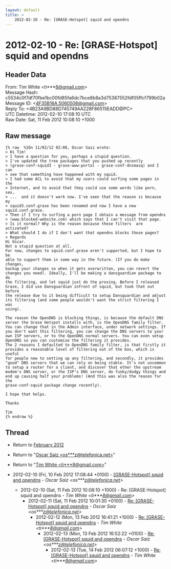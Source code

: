 ```yaml
---
layout: default
title: >
    2012-02-10 - Re: [GRASE-Hotspot] squid and opendns
---
```


# 2012-02-10 - Re: [GRASE-Hotspot] squid and opendns

## Header Data

From: Tim White \<ti***8@gmail.com\><br>
Message Hash: c5534c0f7df70fbe1bc00fd85fa6dc7bce8b8a3d75387552fdf05ffcf799b02a<br>
Message ID: \<4F35B16A.5060508@gmail.com\><br>
Reply To: \<4B23A9BD88D745749AA228F86515EADD@PC\><br>
UTC Datetime: 2012-02-10 17:08:10 UTC<br>
Raw Date: Sat, 11 Feb 2012 10:08:10 +1000<br>

## Raw message

```
{% raw  %}On 11/02/12 02:08, Oscar Saiz wrote:
> Hi Tim!
> I have a question for you, perhaps a stupid question.
> I've updated the tree packages that you pushed up recently 
> (grase-conf-squid3 - grase-www-portal - grase-conf-dnsmasq) and I can 
> see that something have happened with my squid.
> I had some ACL to avoid that my users could surfing some pages in the 
> Internet, and to avoid that they could use some words like porn, sex, 
> ...  and it doesn't work now. I've seen that the reason is because my 
> squid3.conf.grase has been renamed and now I have a new squid.conf.grase.
> Then if I try to surfing a porn page I obtain a message from opendns 
> (www.blocked-website.com) which says that I can't visit that page.
> Is it normal? Why is the reason because these filters  are activated? 
> What should I do if I don't want that opendns blocks those pages?
> Regards
Hi Oscar.
Not a stupid question at all.
For now, changes to squid.conf.grase aren't supported, but I hope to be 
able to support them in some way in the future. (If you do make changes, 
backup your changes so when it gets overwritten, you can revert the 
changes you need). Ideally, I'll be making a dansguardian package to do 
the filtering, and let squid just do the proxing. Before I released 
Grase, I did use Dansguardian infront of squid, but took that out before 
the release due to it being difficult to setup Dansguardian and adjust 
its filtering (and some people wouldn't want the strict filtering I was 
using).

The reason the OpenDNS is blocking things, is because the default DNS 
server the Grase Hotspot installs with, is the OpenDNS family filter. 
You can change that in the Admin interface, under network settings. If 
you don't want this filtering, you can change the DNS servers to your 
own ISP servers, or to the OpenDNS normal servers. You can even setup 
OpenDNS so you can customise the filtering it provides.
The 2 reasons I defaulted to OpenDNS family filter, is that firstly it 
provides a reasonable level of filtering out of the box, which is useful 
for people new to setting up any filtering, and secondly, it provides 
"good" DNS servers that we can rely on being stable. It's not uncommon 
to setup a router for a client, and discover that ether the upstream 
modem's DNS server, or the ISP's DNS server, do funky/dodgy things and 
end up causing half your problems! (And this was also the reason for the 
grase-conf-squid package change recently).

I hope that helps.

Thanks

Tim
{% endraw %}
```

## Thread

+ Return to [February 2012](/archive/2012/02)

+ Return to "[Oscar Saiz <os***z<span>@</span>telefonica.net>](/authors/os___z_at_telefonica_net)"
+ Return to "[Tim White <ti***8<span>@</span>gmail.com>](/authors/ti___8_at_gmail_com)"

+ 2012-02-10 (Fri, 10 Feb 2012 17:08:44 +0100) - [[GRASE-Hotspot] squid and opendns](/archive/2012/02/60e3e0fe5cb195598266e7ea3e7334077d1d956efe013948ba368940b805ce86) - _Oscar Saiz \<os***z@telefonica.net\>_
  + 2012-02-10 (Sat, 11 Feb 2012 10:08:10 +1000) - Re: [GRASE-Hotspot] squid and opendns - _Tim White \<ti***8@gmail.com\>_
    + 2012-02-11 (Sat, 11 Feb 2012 10:01:30 +0100) - [Re: [GRASE-Hotspot] squid and opendns](/archive/2012/02/33ebc5521cf08f6bbcddf73f011aaad0112a6e3623d43d0f702544946ddd9317) - _Oscar Saiz \<os***z@telefonica.net\>_
      + 2012-02-12 (Mon, 13 Feb 2012 16:41:21 +1000) - [Re: [GRASE-Hotspot] squid and opendns](/archive/2012/02/0720853aebe60e854c06611f181daaa5a98bf55592850820756891560e95e662) - _Tim White \<ti***8@gmail.com\>_
        + 2012-02-13 (Mon, 13 Feb 2012 16:52:22 +0100) - [Re: [GRASE-Hotspot] squid and opendns](/archive/2012/02/eb1602c1afae73cb199b882dfe2cc0633a3eceea53f073c2a37bf087a6488769) - _Oscar Saiz \<os***z@telefonica.net\>_
          + 2012-02-13 (Tue, 14 Feb 2012 06:07:12 +1000) - [Re: [GRASE-Hotspot] squid and opendns](/archive/2012/02/874e9329a4f1bc7fb4d18f4bae34710d739d0aa5a9ccbcb57c88896bb5bc393c) - _Tim White \<ti***8@gmail.com\>_

